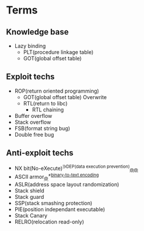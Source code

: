 # Terms


## Knowledge base
  - Lazy binding
    - PLT(procedure linkage table)
    - GOT(global offset table)

## Exploit techs
  - ROP(return oriented programming)
    - GOT(global offset table) Overwrite
    - RTL(return to libc)
      - RTL chaining
  - Buffer overflow
  - Stack overflow
  - FSB(format string bug)
  - Double free bug

## Anti-exploit techs
  - NX bit(No-eXecute)<sup>∋DEP(data execution prevention)</sup><sub>[@](http://s2kiess.blog.me/220027464834)[@](https://en.wikipedia.org/wiki/NX_bit)</sub>
  - ASCII armor<sub>[@](http://s2kiess.blog.me/220028141641)</sub><sup>≠[binary-to-text encoding](https://en.wikipedia.org/wiki/Binary-to-text_encoding)</sup>
  - ASLR(address space layout randomization)
  - Stack shield
  - Stack guard
  - SSP(stack smashing protection)
  - PIE(position independant executable)
  - Stack Canary
  - RELRO(relocation read-only)
